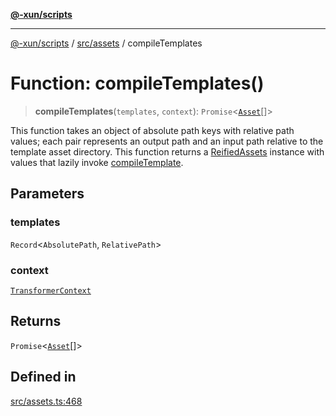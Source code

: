 [**@-xun/scripts**](../../../README.md)

***

[@-xun/scripts](../../../README.md) / [src/assets](../README.md) / compileTemplates

# Function: compileTemplates()

> **compileTemplates**(`templates`, `context`): `Promise`\<[`Asset`](../type-aliases/Asset.md)[]\>

This function takes an object of absolute path keys with relative path
values; each pair represents an output path and an input path relative to the
template asset directory. This function returns a [ReifiedAssets](../type-aliases/ReifiedAssets.md)
instance with values that lazily invoke [compileTemplate](compileTemplate.md).

## Parameters

### templates

`Record`\<`AbsolutePath`, `RelativePath`\>

### context

[`TransformerContext`](../type-aliases/TransformerContext.md)

## Returns

`Promise`\<[`Asset`](../type-aliases/Asset.md)[]\>

## Defined in

[src/assets.ts:468](https://github.com/Xunnamius/xscripts/blob/28c221bb8a859e69003ba2447e3f5763dc92a0ec/src/assets.ts#L468)
